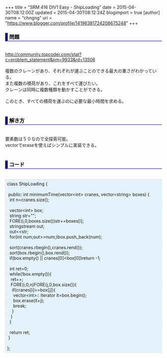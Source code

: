 +++
title = "SRM 416 DIV1 Easy - ShipLoading"
date = 2015-04-30T08:12:00Z
updated = 2015-04-30T08:12:24Z
blogimport = true 
[author]
	name = "chngng"
	uri = "https://www.blogger.com/profile/14196381724208675248"
+++

<div dir="ltr" style="text-align: left;" trbidi="on"><h3 style="border-bottom: 2px solid slateblue; border-left: 8px solid navy; color: black; padding: 0px 0px 1px 5px;">問題 </h3><br /><a href="http://community.topcoder.com/stat?c=problem_statement&amp;pm=9933&amp;rd=13506" target="_blank">http://community.topcoder.com/stat?c=problem_statement&amp;pm=9933&amp;rd=13506</a><br /><br />複数のクレーンがあり、それぞれが運ぶことのできる最大の重さがわかっている。<br />また複数の積荷があり、これをすべて運びたい。<br />クレーンは同時に複数種類を動かすことができる。<br /><br />このとき、すべての積荷を運ぶのに必要な最小時間を求める。<br /><br /><h3 style="border-bottom: 2px solid slateblue; border-left: 8px solid navy; color: black; padding: 0px 0px 1px 5px;">解き方 </h3><br />要素数は５０なので全探索可能。<br />vectorでeraseを使えばシンプルに実装できる。<br /><br /><h3 style="border-bottom: 2px solid slateblue; border-left: 8px solid navy; color: black; padding: 0px 0px 1px 5px;">コード </h3><br /><div style="background-color: #e3f2fb; border: 1px dotted #CCCCCC; padding: 5px;">class ShipLoading {<br /><br /><span class="Apple-tab-span" style="white-space: pre;"> </span>public: int minimumTime(vector&lt;int&gt; cranes, vector&lt;string&gt; boxes) {<br /><span class="Apple-tab-span" style="white-space: pre;">  </span>int n=cranes.size();<br /><br /><span class="Apple-tab-span" style="white-space: pre;">  </span>vector&lt;int&gt; box;<br /><span class="Apple-tab-span" style="white-space: pre;">  </span>string str="";<br /><span class="Apple-tab-span" style="white-space: pre;">  </span>FORE(i,0,boxes.size())str+=boxes[i];<br /><span class="Apple-tab-span" style="white-space: pre;">  </span>stringstream out;<br /><span class="Apple-tab-span" style="white-space: pre;">  </span>out&lt;&lt;str;<br /><span class="Apple-tab-span" style="white-space: pre;">  </span>for(int num;out&gt;&gt;num;)box.push_back(num);<br /><br /><span class="Apple-tab-span" style="white-space: pre;">  </span>sort(cranes.rbegin(),cranes.rend());<br /><span class="Apple-tab-span" style="white-space: pre;">  </span>sort(box.rbegin(),box.rend());<br /><span class="Apple-tab-span" style="white-space: pre;">  </span>if(box.empty() || cranes[0]&lt;box[0])return -1;<br /><br /><span class="Apple-tab-span" style="white-space: pre;">  </span>int ret=0;<br /><span class="Apple-tab-span" style="white-space: pre;">  </span>while(!box.empty()){<br /><span class="Apple-tab-span" style="white-space: pre;">   </span>ret++;<br /><span class="Apple-tab-span" style="white-space: pre;">   </span>FORE(i,0,n)FORE(j,0,box.size()){<br /><span class="Apple-tab-span" style="white-space: pre;">    </span>if(cranes[i]&gt;=box[j]){<br /><span class="Apple-tab-span" style="white-space: pre;">     </span>vector&lt;int&gt;:: iterator it=box.begin();<br /><span class="Apple-tab-span" style="white-space: pre;">     </span>box.erase(it+j);<br /><span class="Apple-tab-span" style="white-space: pre;">     </span>break;<br /><span class="Apple-tab-span" style="white-space: pre;">    </span>}<br /><span class="Apple-tab-span" style="white-space: pre;">   </span>}<br /><span class="Apple-tab-span" style="white-space: pre;">  </span>}<br /><br /><span class="Apple-tab-span" style="white-space: pre;">  </span>return ret;<br /><span class="Apple-tab-span" style="white-space: pre;"> </span>}<br /><br />};</div></div>
